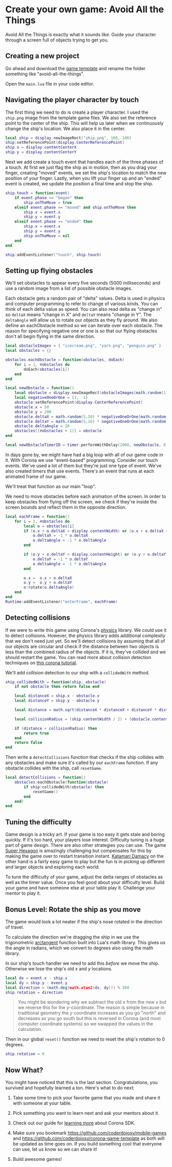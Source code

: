 # Create your own game: Avoid All the Things

Avoid All the Things is exactly what it sounds like. Guide your character
through a screen full of objects trying to get you.

## Creating a new project

Go ahead and download the [game template][template] and rename the folder
something like "avoid-all-the-things".

Open the `main.lua` file in your code editor.

## Navigating the player character by touch

The first thing we need to do is create a player character. I used the
`ship.png` image from the template game files. We also set the reference point
to the center of the ship. This will help us later when we continuously change
the ship's location. We also place it in the center.

```lua
local ship = display.newImageRect("ship.png", 100, 100)
ship:setReferencePoint(display.CenterReferencePoint)
ship.x = display.contentCenterX
ship.y = display.contentCenterY
```

Next we add create a touch event that handles each of the three phases of a
touch. At first we just flag the ship as in motion, then as you drag your
finger, creating "moved" events, we set the ship's location to match the new
position of your finger. Lastly, when you lift your finger up and an "ended"
event is created, we update the position a final time and stop the ship.

```lua
ship.touch = function(event)
	if event.phase == "began" then
		ship.onTheMove = true
	elseif event.phase == "moved" and ship.onTheMove then
		ship.x = event.x
		ship.y = event.y
	elseif event.phase == "ended" then
		ship.x = event.x
		ship.y = event.y
		ship.onTheMove = nil
	end
end

ship:addEventListener("touch", ship.touch)
```

## Setting up flying obstacles

We'll set obstacles to appear every five seconds (5000 milliseconds) and use a
random image from a list of possible obstacle images.

Each obstacle gets a random pair of "delta" values. Delta is used in physics and
computer programming to refer to change of various kinds. You can think of each
delta value as speed. You can also read delta as "change in" so `deltaX` means
"change in X" and `deltaY` means "change in Y". The `deltaAngle` will allow us
to rotate our objects as they fly around. We also define an eachObstacle method
so we can iterate over each obstacle. The reason for specifying negative one or
one is so that our flying obstacles don't all begin flying in the same
direction.

```lua
local obstacleImages = { "icecream.png", "yarn.png", "penguin.png" }
local obstacles = {}

obstacles.eachObstacle = function(obstacles, doEach)
	for i = 1, #obstacles do
		doEach(obstacles[i])
	end
end

local newObstacle = function()
	local obstacle = display.newImageRect(obstacleImages[math.random(1, #obstacleImages)], 50, 50)
	local negativeOneOrOne = {1, -1}
	obstacle:setReferencePoint(display.CenterReferencePoint)
	obstacle.x = 50
	obstacle.y = 200
	obstacle.deltaX = math.random(5,10) * negativeOneOrOne[math.random(1,2)]
	obstacle.deltaY = math.random(5,10) * negativeOneOrOne[math.random(1,2)]
	obstacle.deltaAngle = 20
	obstacles[(#obstacles + 1)] = obstacle
end

local newObstacleTimerID = timer.performWithDelay(2000, newObstacle, 0)
```

In days gone by, we might have had a big loop with all of our game code in it.
With Corona we use "event-based" programming. Consider our touch events. We've
used a lot of them but they're just one type of event. We've also created timers
that use events. There's an event that runs at each animated frame of our game.

We'll treat that function as our main "loop".

We need to move obstacles before each animation of the screen. In order to keep
obstacles from flying off the screen, we check if they're inside the screen
bounds and reflect them in the opposite direction.

```lua
local eachFrame = function()
	for i = 1, #obstacles do
		local o = obstacles[i]
		if (o.x + o.deltaX > display.contentWidth) or (o.x + o.deltaX < 0) then
			o.deltaX = -1 * o.deltaX
			o.deltaAngle = -1 * o.deltaAngle
		end

		if (o.y + o.deltaY > display.contentHeight) or (o.y + o.deltaY < 0) then
			o.deltaY = -1 * o.deltaY
			o.deltaAngle = -1 * o.deltaAngle
		end

		o.x =  o.x + o.deltaX
		o.y =  o.y + o.deltaY
		o:rotate(o.deltaAngle)
	end
end
Runtime:addEventListener("enterFrame", eachFrame)
```

## Detecting collisions

If we were to write this game using Corona's [physics][] library. We could use
it to detect collisions. However, the physics library adds additional complexity
that we don't need just yet. So we'll detect collisions by assuming that all of
our objects are circular and check if the distance between two objects is less
than the combined radius of the objects. If it is, they've collided and we
should restart the game. You can read more about collision detection techniques
on [this corona tutorial][corona collisions].


We'll add collision detection to our ship with a `collidedWith` method.

```lua
ship.collidedWith = function(ship, obstacle)
	if not obstacle then return false end

	local distanceX = ship.x - obstacle.x
	local distanceY = ship.y - obstacle.y

	local distance = math.sqrt(distanceX * distanceX + distanceY * distanceY)

	local collisionRadius = (ship.contentWidth / 2) + (obstacle.contentWidth / 2)

	if (distance < collisionRadius) then
		return true
	end
	return false
end
```

Then write a `detectCollisions` function that checks if the ship collides with
any obstacles and make sure it's called by our `eachFrame` function. If any
obstacle collides with the ship, call `resetGame`.

```lua
local detectCollisions = function()
	obstacles:eachObstacle(function(obstacle)
		if ship:collidedWith(obstacle) then
			resetGame()
		end
	end)
end
```

## Tuning the difficulty

Game design is a tricky art. If your game is too easy it gets stale and boring
quickly. If it's too hard, your players lose interest. Difficulty tuning is a
huge part of game design. There are also other strategies you can use. The game
[Super Hexagon][] is amazingly challenging but compensates for this by making
the game over to restart transition instant. [Katamari Damacy][] on the other
hand is a fairly easy game to play but the fun is in picking up different and
larger objects and exploring each world.

To tune the difficulty of your game, adjust the delta ranges of obstacles as
well as the timer value. Once you feel good about your difficulty level. Build
your game and have someone else at your table play it. Challenge your mentor to
play it.

## Bonus Level: Rotate the ship as you move

The game would look a lot neater if the ship's nose rotated in the direction of
travel.

To calculate the direction we're dragging the ship in we use the trigonometric
[arctangent][] function built into Lua's math library. This gives us the angle
in radians, which we convert to degrees also using the math library.

In our ship's touch handler we need to add this *before* we move the ship.
Otherwise we lose the ship's old *x* and *y* locations.

```lua
local dx = event.x - ship.x
local dy = ship.y - event.y
local direction = (math.deg(math.atan2(dx, dy))) % 360 
ship.rotation = direction
```

> You might be wondering why we subtract the old *x* from the new *x* but we
> reverse this for the *y*-coordinate. The reason is simple because in
> traditional geometry the *y* coordinate increases as you go "north" and
> decreases as you go south but this is reversed in Corona (and most computer
> coordinate systems) so we swapped the values in the calculation.

Then in our global `reset()` function we need to reset the ship's rotation to 0
degrees.

```lua
ship.rotation = 0
```

## Now What?

You might have noticed that this is the last section. Congratulations, you
survived and hopefully learned a ton. Here's what to do next:

1. Take some time to pick your favorite game that you made and share it with
someone at your table.

2. Pick something you want to learn next and ask your mentors about it.

3. Check out our guide for [learning more][] about Corona SDK.

4. Make sure you bookmark <https://github.com/coderdojosv/mobile-games> and
<https://github.com/coderdojosv/corona-game-template> as both will be updated as
time goes on. If you build something cool that everyone can use, let us know so
we can share it!

5. Build awesome games!

[template]: https://github.com/CoderDojoSV/corona-game-template/archive/master.zip
[physics]: http://docs.coronalabs.com/api/library/physics/index.html
[corona collisions]: http://www.coronalabs.com/blog/2013/07/23/tutorial-non-physics-collision-detection/
[Super Hexagon]: http://superhexagon.com/
[Katamari Damacy]: https://en.wikipedia.org/wiki/Katamari_damacy
[arctangent]: https://en.wikipedia.org/wiki/Arctangent
[learning more]: ../LEARNING_MORE.md
